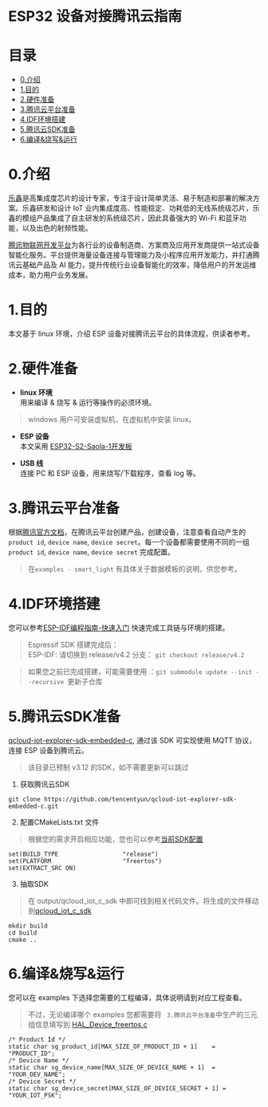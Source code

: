 # ESP32 设备对接腾讯云指南
# 目录

- [0.介绍](#Introduction)
- [1.目的](#aim)
- [2.硬件准备](#hardwareprepare)  
- [3.腾讯云平台准备](#qcloudprepare)  
- [4.IDF环境搭建](#compileprepare)  
- [5.腾讯云SDK准备](#sdkprepare)  
- [6.编译&烧写&运行](#makeflash)  

# <span id = "Introduction">0.介绍</span>
[乐鑫](https://www.espressif.com/zh-hans)是高集成度芯片的设计专家，专注于设计简单灵活、易于制造和部署的解决方案。乐鑫研发和设计 IoT 业内集成度高、性能稳定、功耗低的无线系统级芯片，乐鑫的模组产品集成了自主研发的系统级芯片，因此具备强大的 Wi-Fi 和蓝牙功能，以及出色的射频性能。

[腾讯物联网开发平台](https://console.cloud.tencent.com/iotexplorer)为各行业的设备制造商、方案商及应用开发商提供一站式设备智能化服务。平台提供海量设备连接与管理能力及小程序应用开发能力，并打通腾讯云基础产品及 AI 能力，提升传统行业设备智能化的效率，降低用户的开发运维成本，助力用户业务发展。

# <span id = "aim">1.目的</span>
本文基于 linux 环境，介绍 ESP 设备对接腾讯云平台的具体流程，供读者参考。

# <span id = "hardwareprepare">2.硬件准备</span>
- **linux 环境**  
用来编译 & 烧写 & 运行等操作的必须环境。 
> windows 用户可安装虚拟机，在虚拟机中安装 linux。

- **ESP 设备**  
本文采用 [ESP32-S2-Saola-1开发板](https://docs.espressif.com/projects/esp-idf/zh_CN/latest/esp32s2/hw-reference/esp32s2/user-guide-saola-1-v1.2.html)

- **USB 线**  
连接 PC 和 ESP 设备，用来烧写/下载程序，查看 log 等。

# <span id = "qcloudprepare">3.腾讯云平台准备</span>
根据[腾讯官方文档](https://cloud.tencent.com/document/product/1081/34739)，在腾讯云平台创建产品，创建设备，注意查看自动产生的 `product id`, `device name`, `device secret`。每一个设备都需要使用不同的一组 `product id`, `device name`, `device secret` 完成配置。
> 在`examples - smart_light` 有具体关于数据模板的说明，供您参考。

# <span id = "compileprepare">4.IDF环境搭建</span>
您可以参考[ESP-IDF编程指南-快速入门](https://docs.espressif.com/projects/esp-idf/zh_CN/latest/esp32/get-started/index.html#get-started-setup-toolchain) 快速完成工具链与环境的搭建。
> Espressif SDK 搭建完成后：    
>  ESP-IDF: 请切换到 release/v4.2 分支： `git checkout release/v4.2`   

> 如果您之前已完成搭建，可能需要使用 ：`git submodule update --init --recursive `更新子仓库

# <span id = "sdkprepare">5.腾讯云SDK准备</span> 
[qcloud-iot-explorer-sdk-embedded-c](https://github.com/tencentyun/qcloud-iot-explorer-sdk-embedded-c), 通过该 SDK 可实现使用 MQTT 协议，连接 ESP 设备到腾讯云。
> 该目录已预制 v3.12 的SDK，如不需要更新可以跳过

1. 获取腾讯云SDK
```
git clone https://github.com/tencentyun/qcloud-iot-explorer-sdk-embedded-c.git
```
2. 配置CMakeLists.txt 文件
> 根据您的需求开启相应功能，您也可以参考[当前SDK配置](./qcloud_iot_c_sdk/include/config.h)
```
set(BUILD_TYPE                  "release")
set(PLATFORM 	                "freertos")
set(EXTRACT_SRC ON)
```

3. 抽取SDK
> 在 output/qcloud_iot_c_sdk 中即可找到相关代码文件。将生成的文件移动到[qcloud_iot_c_sdk](./qcloud_iot_c_sdk)
```
mkdir build
cd build
cmake ..
```

# <span id = "makeflash">6.编译&烧写&运行</span>
您可以在 examples 下选择您需要的工程编译，具体说明请到对应工程查看。
> 不过，无论编译哪个 examples 您都需要将 ` 3.腾讯云平台准备`中生产的三元组信息填写到 [HAL_Device_freertos.c](./qcloud_iot_c_sdk/platform/HAL_Device_freertos.c)

```
/* Product Id */
static char sg_product_id[MAX_SIZE_OF_PRODUCT_ID + 1]    = "PRODUCT_ID";
/* Device Name */
static char sg_device_name[MAX_SIZE_OF_DEVICE_NAME + 1]  = "YOUR_DEV_NAME";
/* Device Secret */
static char sg_device_secret[MAX_SIZE_OF_DEVICE_SECRET + 1] = "YOUR_IOT_PSK";
```





